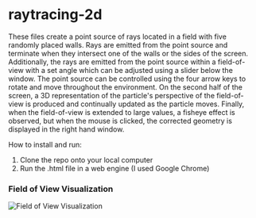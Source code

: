 # raytracing-2d


These files create a point source of rays located in a field with five randomly placed walls. 
Rays are emitted from the point source and terminate when they intersect one of the walls or the sides of the screen.
Additionally, the rays are emitted from the point source within a field-of-view with a set angle which can be adjusted using a slider below the window.
The point source can be controlled using the four arrow keys to rotate and move throughout the environment. On the second half of the screen, 
a 3D representation of the particle's perspective of the field-of-view is produced and continually updated as the particle moves. 
Finally, when the field-of-view is extended to large values, a fisheye effect is observed, but when the mouse is clicked, the corrected geometry is displayed 
in the right hand window.

How to install and run:
1. Clone the repo onto your local computer
2. Run the .html file in a web engine (I used Google Chrome)

### Field of View Visualization
![Field of View Visualization](field_of_view.gif)
